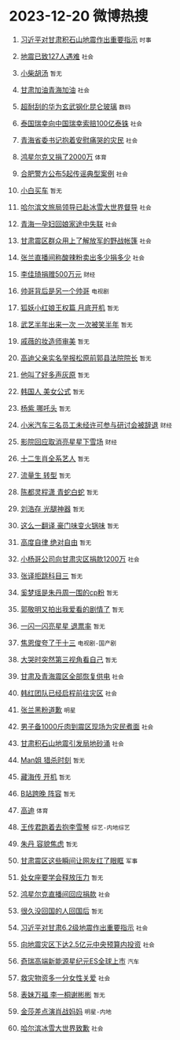 # 2023-12-20 微博热搜 
1. [习近平对甘肃积石山地震作出重要指示](https://m.weibo.cn/search?containerid=100103type%3D1%26t%3D10%26q%3D%23%E4%B9%A0%E8%BF%91%E5%B9%B3%E5%AF%B9%E7%94%98%E8%82%83%E7%A7%AF%E7%9F%B3%E5%B1%B1%E5%9C%B0%E9%9C%87%E4%BD%9C%E5%87%BA%E9%87%8D%E8%A6%81%E6%8C%87%E7%A4%BA%23&stream_entry_id=51&isnewpage=1&extparam=seat%3D1%26stream_entry_id%3D51%26cate%3D10103%26dgr%3D0%26pos%3D0%26filter_type%3Drealtimehot%26q%3D%2523%25E4%25B9%25A0%25E8%25BF%2591%25E5%25B9%25B3%25E5%25AF%25B9%25E7%2594%2598%25E8%2582%2583%25E7%25A7%25AF%25E7%259F%25B3%25E5%25B1%25B1%25E5%259C%25B0%25E9%259C%2587%25E4%25BD%259C%25E5%2587%25BA%25E9%2587%258D%25E8%25A6%2581%25E6%258C%2587%25E7%25A4%25BA%2523%26c_type%3D51%26display_time%3D1703005649%26pre_seqid%3D170300564937305550167) `时事` 

2. [地震已致127人遇难](https://m.weibo.cn/search?containerid=100103type%3D1%26t%3D10%26q%3D%23%E5%9C%B0%E9%9C%87%E5%B7%B2%E8%87%B4127%E4%BA%BA%E9%81%87%E9%9A%BE%23&stream_entry_id=31&isnewpage=1&extparam=seat%3D1%26cate%3D5001%26pos%3D0%26lcate%3D5001%26flag%3D16%26stream_entry_id%3D31%26q%3D%2523%25E5%259C%25B0%25E9%259C%2587%25E5%25B7%25B2%25E8%2587%25B4127%25E4%25BA%25BA%25E9%2581%2587%25E9%259A%25BE%2523%26band_rank%3D1%26dgr%3D0%26filter_type%3Drealtimehot%26c_type%3D31%26realpos%3D1%26display_time%3D1703005649%26pre_seqid%3D170300564937305550167) `社会` 

3. [小柴胡汤](https://m.weibo.cn/search?containerid=100103type%3D1%26t%3D10%26q%3D%E5%B0%8F%E6%9F%B4%E8%83%A1%E6%B1%A4&stream_entry_id=31&isnewpage=1&extparam=seat%3D1%26cate%3D5001%26pos%3D1%26lcate%3D5001%26flag%3D2%26stream_entry_id%3D31%26q%3D%25E5%25B0%258F%25E6%259F%25B4%25E8%2583%25A1%25E6%25B1%25A4%26band_rank%3D2%26dgr%3D0%26filter_type%3Drealtimehot%26c_type%3D31%26realpos%3D2%26display_time%3D1703005649%26pre_seqid%3D170300564937305550167) `暂无` 

4. [甘肃加油青海加油](https://m.weibo.cn/search?containerid=100103type%3D1%26t%3D10%26q%3D%23%E7%94%98%E8%82%83%E5%8A%A0%E6%B2%B9%E9%9D%92%E6%B5%B7%E5%8A%A0%E6%B2%B9%23&stream_entry_id=31&isnewpage=1&extparam=seat%3D1%26cate%3D5001%26pos%3D2%26lcate%3D5001%26flag%3D32768%26stream_entry_id%3D31%26q%3D%2523%25E7%2594%2598%25E8%2582%2583%25E5%258A%25A0%25E6%25B2%25B9%25E9%259D%2592%25E6%25B5%25B7%25E5%258A%25A0%25E6%25B2%25B9%2523%26band_rank%3D3%26dgr%3D0%26filter_type%3Drealtimehot%26c_type%3D31%26realpos%3D3%26display_time%3D1703005649%26pre_seqid%3D170300564937305550167) `社会` 

5. [超耐刮的华为玄武钢化昆仑玻璃](https://m.weibo.cn/search?containerid=100103type%3D1%26t%3D10%26q%3D%23%E8%B6%85%E8%80%90%E5%88%AE%E7%9A%84%E5%8D%8E%E4%B8%BA%E7%8E%84%E6%AD%A6%E9%92%A2%E5%8C%96%E6%98%86%E4%BB%91%E7%8E%BB%E7%92%83%23&stream_entry_id=31&isnewpage=1&extparam=seat%3D1%26cate%3D5001%26adid%3D215185%26pos%3D3%26topic_ad%3D1%26lcate%3D5001%26is_ad_pos%3D1%26stream_entry_id%3D31%26q%3D%2523%25E8%25B6%2585%25E8%2580%2590%25E5%2588%25AE%25E7%259A%2584%25E5%258D%258E%25E4%25B8%25BA%25E7%258E%2584%25E6%25AD%25A6%25E9%2592%25A2%25E5%258C%2596%25E6%2598%2586%25E4%25BB%2591%25E7%258E%25BB%25E7%2592%2583%2523%26band_rank%3D4%26dgr%3D0%26filter_type%3Drealtimehot%26c_type%3D31%26display_time%3D1703005649%26pre_seqid%3D170300564937305550167) `数码` 

6. [泰国瑞幸向中国瑞幸索赔100亿泰铢](https://m.weibo.cn/search?containerid=100103type%3D1%26t%3D10%26q%3D%23%E6%B3%B0%E5%9B%BD%E7%91%9E%E5%B9%B8%E5%90%91%E4%B8%AD%E5%9B%BD%E7%91%9E%E5%B9%B8%E7%B4%A2%E8%B5%94100%E4%BA%BF%E6%B3%B0%E9%93%A2%23&stream_entry_id=31&isnewpage=1&extparam=seat%3D1%26cate%3D5001%26pos%3D4%26lcate%3D5001%26flag%3D2%26stream_entry_id%3D31%26q%3D%2523%25E6%25B3%25B0%25E5%259B%25BD%25E7%2591%259E%25E5%25B9%25B8%25E5%2590%2591%25E4%25B8%25AD%25E5%259B%25BD%25E7%2591%259E%25E5%25B9%25B8%25E7%25B4%25A2%25E8%25B5%2594100%25E4%25BA%25BF%25E6%25B3%25B0%25E9%2593%25A2%2523%26band_rank%3D4%26dgr%3D0%26filter_type%3Drealtimehot%26c_type%3D31%26realpos%3D4%26display_time%3D1703005649%26pre_seqid%3D170300564937305550167) `社会` 

7. [青海省委书记抱着安慰痛哭的灾民](https://m.weibo.cn/search?containerid=100103type%3D1%26t%3D10%26q%3D%23%E9%9D%92%E6%B5%B7%E7%9C%81%E5%A7%94%E4%B9%A6%E8%AE%B0%E6%8A%B1%E7%9D%80%E5%AE%89%E6%85%B0%E7%97%9B%E5%93%AD%E7%9A%84%E7%81%BE%E6%B0%91%23&stream_entry_id=31&isnewpage=1&extparam=seat%3D1%26cate%3D5001%26pos%3D5%26lcate%3D5001%26flag%3D16%26stream_entry_id%3D31%26q%3D%2523%25E9%259D%2592%25E6%25B5%25B7%25E7%259C%2581%25E5%25A7%2594%25E4%25B9%25A6%25E8%25AE%25B0%25E6%258A%25B1%25E7%259D%2580%25E5%25AE%2589%25E6%2585%25B0%25E7%2597%259B%25E5%2593%25AD%25E7%259A%2584%25E7%2581%25BE%25E6%25B0%2591%2523%26band_rank%3D5%26dgr%3D0%26filter_type%3Drealtimehot%26c_type%3D31%26realpos%3D5%26display_time%3D1703005649%26pre_seqid%3D170300564937305550167) `社会` 

8. [鸿星尔克又捐了2000万](https://m.weibo.cn/search?containerid=100103type%3D1%26t%3D10%26q%3D%23%E9%B8%BF%E6%98%9F%E5%B0%94%E5%85%8B%E5%8F%88%E6%8D%90%E4%BA%862000%E4%B8%87%23&stream_entry_id=31&isnewpage=1&extparam=seat%3D1%26cate%3D5001%26pos%3D6%26lcate%3D5001%26flag%3D16%26stream_entry_id%3D31%26q%3D%2523%25E9%25B8%25BF%25E6%2598%259F%25E5%25B0%2594%25E5%2585%258B%25E5%258F%2588%25E6%258D%2590%25E4%25BA%25862000%25E4%25B8%2587%2523%26band_rank%3D6%26dgr%3D0%26filter_type%3Drealtimehot%26c_type%3D31%26realpos%3D6%26display_time%3D1703005649%26pre_seqid%3D170300564937305550167) `体育` 

9. [合肥警方公布5起传谣典型案例](https://m.weibo.cn/search?containerid=100103type%3D1%26t%3D10%26q%3D%23%E5%90%88%E8%82%A5%E8%AD%A6%E6%96%B9%E5%85%AC%E5%B8%835%E8%B5%B7%E4%BC%A0%E8%B0%A3%E5%85%B8%E5%9E%8B%E6%A1%88%E4%BE%8B%23&stream_entry_id=31&isnewpage=1&extparam=seat%3D1%26cate%3D5001%26adid%3D215170%26pos%3D7%26lcate%3D5001%26is_ad_pos%3D1%26stream_entry_id%3D31%26q%3D%2523%25E5%2590%2588%25E8%2582%25A5%25E8%25AD%25A6%25E6%2596%25B9%25E5%2585%25AC%25E5%25B8%25835%25E8%25B5%25B7%25E4%25BC%25A0%25E8%25B0%25A3%25E5%2585%25B8%25E5%259E%258B%25E6%25A1%2588%25E4%25BE%258B%2523%26band_rank%3D7%26dgr%3D0%26filter_type%3Drealtimehot%26c_type%3D31%26display_time%3D1703005649%26pre_seqid%3D170300564937305550167) `社会` 

10. [小白买车](https://m.weibo.cn/search?containerid=100103type%3D1%26t%3D10%26q%3D%E5%B0%8F%E7%99%BD%E4%B9%B0%E8%BD%A6&stream_entry_id=31&isnewpage=1&extparam=seat%3D1%26cate%3D5001%26pos%3D8%26lcate%3D5001%26flag%3D0%26stream_entry_id%3D31%26q%3D%25E5%25B0%258F%25E7%2599%25BD%25E4%25B9%25B0%25E8%25BD%25A6%26band_rank%3D7%26dgr%3D0%26filter_type%3Drealtimehot%26c_type%3D31%26realpos%3D7%26display_time%3D1703005649%26pre_seqid%3D170300564937305550167) `暂无` 

11. [哈尔滨文旅局领导已赴冰雪大世界督导](https://m.weibo.cn/search?containerid=100103type%3D1%26t%3D10%26q%3D%23%E5%93%88%E5%B0%94%E6%BB%A8%E6%96%87%E6%97%85%E5%B1%80%E9%A2%86%E5%AF%BC%E5%B7%B2%E8%B5%B4%E5%86%B0%E9%9B%AA%E5%A4%A7%E4%B8%96%E7%95%8C%E7%9D%A3%E5%AF%BC%23&stream_entry_id=31&isnewpage=1&extparam=seat%3D1%26cate%3D5001%26pos%3D9%26lcate%3D5001%26flag%3D0%26stream_entry_id%3D31%26q%3D%2523%25E5%2593%2588%25E5%25B0%2594%25E6%25BB%25A8%25E6%2596%2587%25E6%2597%2585%25E5%25B1%2580%25E9%25A2%2586%25E5%25AF%25BC%25E5%25B7%25B2%25E8%25B5%25B4%25E5%2586%25B0%25E9%259B%25AA%25E5%25A4%25A7%25E4%25B8%2596%25E7%2595%258C%25E7%259D%25A3%25E5%25AF%25BC%2523%26band_rank%3D8%26dgr%3D0%26filter_type%3Drealtimehot%26c_type%3D31%26realpos%3D8%26display_time%3D1703005649%26pre_seqid%3D170300564937305550167) `社会` 

12. [青海一孕妇回娘家途中失联](https://m.weibo.cn/search?containerid=100103type%3D1%26t%3D10%26q%3D%23%E9%9D%92%E6%B5%B7%E4%B8%80%E5%AD%95%E5%A6%87%E5%9B%9E%E5%A8%98%E5%AE%B6%E9%80%94%E4%B8%AD%E5%A4%B1%E8%81%94%23&stream_entry_id=31&isnewpage=1&extparam=seat%3D1%26cate%3D5001%26pos%3D10%26lcate%3D5001%26flag%3D0%26stream_entry_id%3D31%26q%3D%2523%25E9%259D%2592%25E6%25B5%25B7%25E4%25B8%2580%25E5%25AD%2595%25E5%25A6%2587%25E5%259B%259E%25E5%25A8%2598%25E5%25AE%25B6%25E9%2580%2594%25E4%25B8%25AD%25E5%25A4%25B1%25E8%2581%2594%2523%26band_rank%3D9%26dgr%3D0%26filter_type%3Drealtimehot%26c_type%3D31%26realpos%3D9%26display_time%3D1703005649%26pre_seqid%3D170300564937305550167) `社会` 

13. [甘肃震区群众用上了解放军的野战帐篷](https://m.weibo.cn/search?containerid=100103type%3D1%26t%3D10%26q%3D%23%E7%94%98%E8%82%83%E9%9C%87%E5%8C%BA%E7%BE%A4%E4%BC%97%E7%94%A8%E4%B8%8A%E4%BA%86%E8%A7%A3%E6%94%BE%E5%86%9B%E7%9A%84%E9%87%8E%E6%88%98%E5%B8%90%E7%AF%B7%23&stream_entry_id=31&isnewpage=1&extparam=seat%3D1%26cate%3D5001%26pos%3D11%26lcate%3D5001%26flag%3D32768%26stream_entry_id%3D31%26q%3D%2523%25E7%2594%2598%25E8%2582%2583%25E9%259C%2587%25E5%258C%25BA%25E7%25BE%25A4%25E4%25BC%2597%25E7%2594%25A8%25E4%25B8%258A%25E4%25BA%2586%25E8%25A7%25A3%25E6%2594%25BE%25E5%2586%259B%25E7%259A%2584%25E9%2587%258E%25E6%2588%2598%25E5%25B8%2590%25E7%25AF%25B7%2523%26band_rank%3D10%26dgr%3D0%26filter_type%3Drealtimehot%26c_type%3D31%26realpos%3D10%26display_time%3D1703005649%26pre_seqid%3D170300564937305550167) `社会` 

14. [张兰直播间称酸辣粉卖出多少捐多少](https://m.weibo.cn/search?containerid=100103type%3D1%26t%3D10%26q%3D%23%E5%BC%A0%E5%85%B0%E7%9B%B4%E6%92%AD%E9%97%B4%E7%A7%B0%E9%85%B8%E8%BE%A3%E7%B2%89%E5%8D%96%E5%87%BA%E5%A4%9A%E5%B0%91%E6%8D%90%E5%A4%9A%E5%B0%91%23&stream_entry_id=31&isnewpage=1&extparam=seat%3D1%26cate%3D5001%26pos%3D12%26lcate%3D5001%26flag%3D2%26stream_entry_id%3D31%26q%3D%2523%25E5%25BC%25A0%25E5%2585%25B0%25E7%259B%25B4%25E6%2592%25AD%25E9%2597%25B4%25E7%25A7%25B0%25E9%2585%25B8%25E8%25BE%25A3%25E7%25B2%2589%25E5%258D%2596%25E5%2587%25BA%25E5%25A4%259A%25E5%25B0%2591%25E6%258D%2590%25E5%25A4%259A%25E5%25B0%2591%2523%26band_rank%3D11%26dgr%3D0%26filter_type%3Drealtimehot%26c_type%3D31%26realpos%3D11%26display_time%3D1703005649%26pre_seqid%3D170300564937305550167) `社会` 

15. [李佳琦捐赠500万元](https://m.weibo.cn/search?containerid=100103type%3D1%26t%3D10%26q%3D%23%E6%9D%8E%E4%BD%B3%E7%90%A6%E6%8D%90%E8%B5%A0500%E4%B8%87%E5%85%83%23&stream_entry_id=31&isnewpage=1&extparam=seat%3D1%26cate%3D5001%26pos%3D13%26lcate%3D5001%26flag%3D2%26stream_entry_id%3D31%26q%3D%2523%25E6%259D%258E%25E4%25BD%25B3%25E7%2590%25A6%25E6%258D%2590%25E8%25B5%25A0500%25E4%25B8%2587%25E5%2585%2583%2523%26band_rank%3D12%26dgr%3D0%26filter_type%3Drealtimehot%26c_type%3D31%26realpos%3D12%26display_time%3D1703005649%26pre_seqid%3D170300564937305550167) `财经` 

16. [帅哥背后是另一个帅哥](https://m.weibo.cn/search?containerid=100103type%3D1%26t%3D10%26q%3D%23%E5%B8%85%E5%93%A5%E8%83%8C%E5%90%8E%E6%98%AF%E5%8F%A6%E4%B8%80%E4%B8%AA%E5%B8%85%E5%93%A5%23&stream_entry_id=31&isnewpage=1&extparam=seat%3D1%26cate%3D5001%26pos%3D14%26lcate%3D5001%26flag%3D1%26stream_entry_id%3D31%26q%3D%2523%25E5%25B8%2585%25E5%2593%25A5%25E8%2583%258C%25E5%2590%258E%25E6%2598%25AF%25E5%258F%25A6%25E4%25B8%2580%25E4%25B8%25AA%25E5%25B8%2585%25E5%2593%25A5%2523%26band_rank%3D13%26dgr%3D0%26filter_type%3Drealtimehot%26c_type%3D31%26realpos%3D13%26display_time%3D1703005649%26pre_seqid%3D170300564937305550167) `电视剧` 

17. [狐妖小红娘王权篇 月底开机](https://m.weibo.cn/search?containerid=100103type%3D1%26t%3D10%26q%3D%E7%8B%90%E5%A6%96%E5%B0%8F%E7%BA%A2%E5%A8%98%E7%8E%8B%E6%9D%83%E7%AF%87+%E6%9C%88%E5%BA%95%E5%BC%80%E6%9C%BA&stream_entry_id=31&isnewpage=1&extparam=seat%3D1%26cate%3D5001%26pos%3D15%26lcate%3D5001%26flag%3D2%26stream_entry_id%3D31%26q%3D%25E7%258B%2590%25E5%25A6%2596%25E5%25B0%258F%25E7%25BA%25A2%25E5%25A8%2598%25E7%258E%258B%25E6%259D%2583%25E7%25AF%2587%2520%25E6%259C%2588%25E5%25BA%2595%25E5%25BC%2580%25E6%259C%25BA%26band_rank%3D14%26dgr%3D0%26filter_type%3Drealtimehot%26c_type%3D31%26realpos%3D14%26display_time%3D1703005649%26pre_seqid%3D170300564937305550167) `暂无` 

18. [武艺半年出来一次 一次被笑半年](https://m.weibo.cn/search?containerid=100103type%3D1%26t%3D10%26q%3D%E6%AD%A6%E8%89%BA%E5%8D%8A%E5%B9%B4%E5%87%BA%E6%9D%A5%E4%B8%80%E6%AC%A1+%E4%B8%80%E6%AC%A1%E8%A2%AB%E7%AC%91%E5%8D%8A%E5%B9%B4&stream_entry_id=31&isnewpage=1&extparam=seat%3D1%26cate%3D5001%26pos%3D16%26lcate%3D5001%26flag%3D2%26stream_entry_id%3D31%26q%3D%25E6%25AD%25A6%25E8%2589%25BA%25E5%258D%258A%25E5%25B9%25B4%25E5%2587%25BA%25E6%259D%25A5%25E4%25B8%2580%25E6%25AC%25A1%2520%25E4%25B8%2580%25E6%25AC%25A1%25E8%25A2%25AB%25E7%25AC%2591%25E5%258D%258A%25E5%25B9%25B4%26band_rank%3D15%26dgr%3D0%26filter_type%3Drealtimehot%26c_type%3D31%26realpos%3D15%26display_time%3D1703005649%26pre_seqid%3D170300564937305550167) `暂无` 

19. [戚薇的妆造师审美](https://m.weibo.cn/search?containerid=100103type%3D1%26t%3D10%26q%3D%E6%88%9A%E8%96%87%E7%9A%84%E5%A6%86%E9%80%A0%E5%B8%88%E5%AE%A1%E7%BE%8E&stream_entry_id=31&isnewpage=1&extparam=seat%3D1%26cate%3D5001%26pos%3D17%26lcate%3D5001%26flag%3D1%26stream_entry_id%3D31%26q%3D%25E6%2588%259A%25E8%2596%2587%25E7%259A%2584%25E5%25A6%2586%25E9%2580%25A0%25E5%25B8%2588%25E5%25AE%25A1%25E7%25BE%258E%26band_rank%3D16%26dgr%3D0%26filter_type%3Drealtimehot%26c_type%3D31%26realpos%3D16%26display_time%3D1703005649%26pre_seqid%3D170300564937305550167) `暂无` 

20. [高迪父亲实名举报松原前郭县法院院长](https://m.weibo.cn/search?containerid=100103type%3D1%26t%3D10%26q%3D%23%E9%AB%98%E8%BF%AA%E7%88%B6%E4%BA%B2%E5%AE%9E%E5%90%8D%E4%B8%BE%E6%8A%A5%E6%9D%BE%E5%8E%9F%E5%89%8D%E9%83%AD%E5%8E%BF%E6%B3%95%E9%99%A2%E9%99%A2%E9%95%BF%23&stream_entry_id=31&isnewpage=1&extparam=seat%3D1%26cate%3D5001%26pos%3D18%26lcate%3D5001%26flag%3D2%26stream_entry_id%3D31%26q%3D%2523%25E9%25AB%2598%25E8%25BF%25AA%25E7%2588%25B6%25E4%25BA%25B2%25E5%25AE%259E%25E5%2590%258D%25E4%25B8%25BE%25E6%258A%25A5%25E6%259D%25BE%25E5%258E%259F%25E5%2589%258D%25E9%2583%25AD%25E5%258E%25BF%25E6%25B3%2595%25E9%2599%25A2%25E9%2599%25A2%25E9%2595%25BF%2523%26band_rank%3D17%26dgr%3D0%26filter_type%3Drealtimehot%26c_type%3D31%26realpos%3D17%26display_time%3D1703005649%26pre_seqid%3D170300564937305550167) `暂无` 

21. [他叫了好多声灰原](https://m.weibo.cn/search?containerid=100103type%3D1%26t%3D10%26q%3D%E4%BB%96%E5%8F%AB%E4%BA%86%E5%A5%BD%E5%A4%9A%E5%A3%B0%E7%81%B0%E5%8E%9F&stream_entry_id=31&isnewpage=1&extparam=seat%3D1%26cate%3D5001%26pos%3D19%26lcate%3D5001%26flag%3D2%26stream_entry_id%3D31%26q%3D%25E4%25BB%2596%25E5%258F%25AB%25E4%25BA%2586%25E5%25A5%25BD%25E5%25A4%259A%25E5%25A3%25B0%25E7%2581%25B0%25E5%258E%259F%26band_rank%3D18%26dgr%3D0%26filter_type%3Drealtimehot%26c_type%3D31%26realpos%3D18%26display_time%3D1703005649%26pre_seqid%3D170300564937305550167) `暂无` 

22. [韩国人 美女公式](https://m.weibo.cn/search?containerid=100103type%3D1%26t%3D10%26q%3D%E9%9F%A9%E5%9B%BD%E4%BA%BA+%E7%BE%8E%E5%A5%B3%E5%85%AC%E5%BC%8F&stream_entry_id=31&isnewpage=1&extparam=seat%3D1%26cate%3D5001%26pos%3D20%26lcate%3D5001%26flag%3D2%26stream_entry_id%3D31%26q%3D%25E9%259F%25A9%25E5%259B%25BD%25E4%25BA%25BA%2520%25E7%25BE%258E%25E5%25A5%25B3%25E5%2585%25AC%25E5%25BC%258F%26band_rank%3D19%26dgr%3D0%26filter_type%3Drealtimehot%26c_type%3D31%26realpos%3D19%26display_time%3D1703005649%26pre_seqid%3D170300564937305550167) `暂无` 

23. [杨紫 哪吒头](https://m.weibo.cn/search?containerid=100103type%3D1%26t%3D10%26q%3D%E6%9D%A8%E7%B4%AB+%E5%93%AA%E5%90%92%E5%A4%B4&stream_entry_id=31&isnewpage=1&extparam=seat%3D1%26cate%3D5001%26pos%3D21%26lcate%3D5001%26flag%3D2%26stream_entry_id%3D31%26q%3D%25E6%259D%25A8%25E7%25B4%25AB%2520%25E5%2593%25AA%25E5%2590%2592%25E5%25A4%25B4%26band_rank%3D20%26dgr%3D0%26filter_type%3Drealtimehot%26c_type%3D31%26realpos%3D20%26display_time%3D1703005649%26pre_seqid%3D170300564937305550167) `暂无` 

24. [小米汽车三名员工未经许可参与研讨会被辞退](https://m.weibo.cn/search?containerid=100103type%3D1%26t%3D10%26q%3D%23%E5%B0%8F%E7%B1%B3%E6%B1%BD%E8%BD%A6%E4%B8%89%E5%90%8D%E5%91%98%E5%B7%A5%E6%9C%AA%E7%BB%8F%E8%AE%B8%E5%8F%AF%E5%8F%82%E4%B8%8E%E7%A0%94%E8%AE%A8%E4%BC%9A%E8%A2%AB%E8%BE%9E%E9%80%80%23&stream_entry_id=31&isnewpage=1&extparam=seat%3D1%26cate%3D5001%26pos%3D22%26lcate%3D5001%26flag%3D0%26stream_entry_id%3D31%26q%3D%2523%25E5%25B0%258F%25E7%25B1%25B3%25E6%25B1%25BD%25E8%25BD%25A6%25E4%25B8%2589%25E5%2590%258D%25E5%2591%2598%25E5%25B7%25A5%25E6%259C%25AA%25E7%25BB%258F%25E8%25AE%25B8%25E5%258F%25AF%25E5%258F%2582%25E4%25B8%258E%25E7%25A0%2594%25E8%25AE%25A8%25E4%25BC%259A%25E8%25A2%25AB%25E8%25BE%259E%25E9%2580%2580%2523%26band_rank%3D21%26dgr%3D0%26filter_type%3Drealtimehot%26c_type%3D31%26realpos%3D21%26display_time%3D1703005649%26pre_seqid%3D170300564937305550167) `财经` 

25. [影院回应取消亮星星下雪场](https://m.weibo.cn/search?containerid=100103type%3D1%26t%3D10%26q%3D%23%E5%BD%B1%E9%99%A2%E5%9B%9E%E5%BA%94%E5%8F%96%E6%B6%88%E4%BA%AE%E6%98%9F%E6%98%9F%E4%B8%8B%E9%9B%AA%E5%9C%BA%23&stream_entry_id=31&isnewpage=1&extparam=seat%3D1%26cate%3D5001%26pos%3D23%26lcate%3D5001%26flag%3D2%26stream_entry_id%3D31%26q%3D%2523%25E5%25BD%25B1%25E9%2599%25A2%25E5%259B%259E%25E5%25BA%2594%25E5%258F%2596%25E6%25B6%2588%25E4%25BA%25AE%25E6%2598%259F%25E6%2598%259F%25E4%25B8%258B%25E9%259B%25AA%25E5%259C%25BA%2523%26band_rank%3D22%26dgr%3D0%26filter_type%3Drealtimehot%26c_type%3D31%26realpos%3D22%26display_time%3D1703005649%26pre_seqid%3D170300564937305550167) `财经` 

26. [十二生肖全系艺人](https://m.weibo.cn/search?containerid=100103type%3D1%26t%3D10%26q%3D%E5%8D%81%E4%BA%8C%E7%94%9F%E8%82%96%E5%85%A8%E7%B3%BB%E8%89%BA%E4%BA%BA&stream_entry_id=31&isnewpage=1&extparam=seat%3D1%26cate%3D5001%26pos%3D24%26lcate%3D5001%26flag%3D2%26stream_entry_id%3D31%26q%3D%25E5%258D%2581%25E4%25BA%258C%25E7%2594%259F%25E8%2582%2596%25E5%2585%25A8%25E7%25B3%25BB%25E8%2589%25BA%25E4%25BA%25BA%26band_rank%3D23%26dgr%3D0%26filter_type%3Drealtimehot%26c_type%3D31%26realpos%3D23%26display_time%3D1703005649%26pre_seqid%3D170300564937305550167) `暂无` 

27. [流量生 转型](https://m.weibo.cn/search?containerid=100103type%3D1%26t%3D10%26q%3D%E6%B5%81%E9%87%8F%E7%94%9F+%E8%BD%AC%E5%9E%8B&stream_entry_id=31&isnewpage=1&extparam=seat%3D1%26cate%3D5001%26pos%3D25%26lcate%3D5001%26flag%3D1%26stream_entry_id%3D31%26q%3D%25E6%25B5%2581%25E9%2587%258F%25E7%2594%259F%2520%25E8%25BD%25AC%25E5%259E%258B%26band_rank%3D24%26dgr%3D0%26filter_type%3Drealtimehot%26c_type%3D31%26realpos%3D24%26display_time%3D1703005649%26pre_seqid%3D170300564937305550167) `暂无` 

28. [陈都灵程潇 青蛇白蛇](https://m.weibo.cn/search?containerid=100103type%3D1%26t%3D10%26q%3D%E9%99%88%E9%83%BD%E7%81%B5%E7%A8%8B%E6%BD%87+%E9%9D%92%E8%9B%87%E7%99%BD%E8%9B%87&stream_entry_id=31&isnewpage=1&extparam=seat%3D1%26cate%3D5001%26pos%3D26%26lcate%3D5001%26flag%3D2%26stream_entry_id%3D31%26q%3D%25E9%2599%2588%25E9%2583%25BD%25E7%2581%25B5%25E7%25A8%258B%25E6%25BD%2587%2520%25E9%259D%2592%25E8%259B%2587%25E7%2599%25BD%25E8%259B%2587%26band_rank%3D25%26dgr%3D0%26filter_type%3Drealtimehot%26c_type%3D31%26realpos%3D25%26display_time%3D1703005649%26pre_seqid%3D170300564937305550167) `暂无` 

29. [刘浩存 光腿神器](https://m.weibo.cn/search?containerid=100103type%3D1%26t%3D10%26q%3D%E5%88%98%E6%B5%A9%E5%AD%98+%E5%85%89%E8%85%BF%E7%A5%9E%E5%99%A8&stream_entry_id=31&isnewpage=1&extparam=seat%3D1%26cate%3D5001%26pos%3D27%26lcate%3D5001%26flag%3D0%26stream_entry_id%3D31%26q%3D%25E5%2588%2598%25E6%25B5%25A9%25E5%25AD%2598%2520%25E5%2585%2589%25E8%2585%25BF%25E7%25A5%259E%25E5%2599%25A8%26band_rank%3D26%26dgr%3D0%26filter_type%3Drealtimehot%26c_type%3D31%26realpos%3D26%26display_time%3D1703005649%26pre_seqid%3D170300564937305550167) `暂无` 

30. [这么一翻译 豪门味变火锅味](https://m.weibo.cn/search?containerid=100103type%3D1%26t%3D10%26q%3D%E8%BF%99%E4%B9%88%E4%B8%80%E7%BF%BB%E8%AF%91+%E8%B1%AA%E9%97%A8%E5%91%B3%E5%8F%98%E7%81%AB%E9%94%85%E5%91%B3&stream_entry_id=31&isnewpage=1&extparam=seat%3D1%26cate%3D5001%26pos%3D28%26lcate%3D5001%26flag%3D0%26stream_entry_id%3D31%26q%3D%25E8%25BF%2599%25E4%25B9%2588%25E4%25B8%2580%25E7%25BF%25BB%25E8%25AF%2591%2520%25E8%25B1%25AA%25E9%2597%25A8%25E5%2591%25B3%25E5%258F%2598%25E7%2581%25AB%25E9%2594%2585%25E5%2591%25B3%26band_rank%3D27%26dgr%3D0%26filter_type%3Drealtimehot%26c_type%3D31%26realpos%3D27%26display_time%3D1703005649%26pre_seqid%3D170300564937305550167) `暂无` 

31. [高度自律 绝对自由](https://m.weibo.cn/search?containerid=100103type%3D1%26t%3D10%26q%3D%E9%AB%98%E5%BA%A6%E8%87%AA%E5%BE%8B+%E7%BB%9D%E5%AF%B9%E8%87%AA%E7%94%B1&stream_entry_id=31&isnewpage=1&extparam=seat%3D1%26cate%3D5001%26pos%3D29%26lcate%3D5001%26flag%3D0%26stream_entry_id%3D31%26q%3D%25E9%25AB%2598%25E5%25BA%25A6%25E8%2587%25AA%25E5%25BE%258B%2520%25E7%25BB%259D%25E5%25AF%25B9%25E8%2587%25AA%25E7%2594%25B1%26band_rank%3D28%26dgr%3D0%26filter_type%3Drealtimehot%26c_type%3D31%26realpos%3D28%26display_time%3D1703005649%26pre_seqid%3D170300564937305550167) `暂无` 

32. [小杨哥公司向甘肃灾区捐款1200万](https://m.weibo.cn/search?containerid=100103type%3D1%26t%3D10%26q%3D%23%E5%B0%8F%E6%9D%A8%E5%93%A5%E5%85%AC%E5%8F%B8%E5%90%91%E7%94%98%E8%82%83%E7%81%BE%E5%8C%BA%E6%8D%90%E6%AC%BE1200%E4%B8%87%23&stream_entry_id=31&isnewpage=1&extparam=seat%3D1%26cate%3D5001%26pos%3D30%26lcate%3D5001%26flag%3D32768%26stream_entry_id%3D31%26q%3D%2523%25E5%25B0%258F%25E6%259D%25A8%25E5%2593%25A5%25E5%2585%25AC%25E5%258F%25B8%25E5%2590%2591%25E7%2594%2598%25E8%2582%2583%25E7%2581%25BE%25E5%258C%25BA%25E6%258D%2590%25E6%25AC%25BE1200%25E4%25B8%2587%2523%26band_rank%3D29%26dgr%3D0%26filter_type%3Drealtimehot%26c_type%3D31%26realpos%3D29%26display_time%3D1703005649%26pre_seqid%3D170300564937305550167) `社会` 

33. [张译拒跳科目三](https://m.weibo.cn/search?containerid=100103type%3D1%26t%3D10%26q%3D%E5%BC%A0%E8%AF%91%E6%8B%92%E8%B7%B3%E7%A7%91%E7%9B%AE%E4%B8%89&stream_entry_id=31&isnewpage=1&extparam=seat%3D1%26cate%3D5001%26pos%3D31%26lcate%3D5001%26flag%3D0%26stream_entry_id%3D31%26q%3D%25E5%25BC%25A0%25E8%25AF%2591%25E6%258B%2592%25E8%25B7%25B3%25E7%25A7%2591%25E7%259B%25AE%25E4%25B8%2589%26band_rank%3D30%26dgr%3D0%26filter_type%3Drealtimehot%26c_type%3D31%26realpos%3D30%26display_time%3D1703005649%26pre_seqid%3D170300564937305550167) `暂无` 

34. [奚梦瑶是朱丹周一围的cp粉](https://m.weibo.cn/search?containerid=100103type%3D1%26t%3D10%26q%3D%E5%A5%9A%E6%A2%A6%E7%91%B6%E6%98%AF%E6%9C%B1%E4%B8%B9%E5%91%A8%E4%B8%80%E5%9B%B4%E7%9A%84cp%E7%B2%89&stream_entry_id=31&isnewpage=1&extparam=seat%3D1%26cate%3D5001%26pos%3D32%26lcate%3D5001%26flag%3D1%26stream_entry_id%3D31%26q%3D%25E5%25A5%259A%25E6%25A2%25A6%25E7%2591%25B6%25E6%2598%25AF%25E6%259C%25B1%25E4%25B8%25B9%25E5%2591%25A8%25E4%25B8%2580%25E5%259B%25B4%25E7%259A%2584cp%25E7%25B2%2589%26band_rank%3D31%26dgr%3D0%26filter_type%3Drealtimehot%26c_type%3D31%26realpos%3D31%26display_time%3D1703005649%26pre_seqid%3D170300564937305550167) `暂无` 

35. [郭敬明又拍出我爱看的剧情了](https://m.weibo.cn/search?containerid=100103type%3D1%26t%3D10%26q%3D%E9%83%AD%E6%95%AC%E6%98%8E%E5%8F%88%E6%8B%8D%E5%87%BA%E6%88%91%E7%88%B1%E7%9C%8B%E7%9A%84%E5%89%A7%E6%83%85%E4%BA%86&stream_entry_id=31&isnewpage=1&extparam=seat%3D1%26cate%3D5001%26pos%3D33%26lcate%3D5001%26flag%3D0%26stream_entry_id%3D31%26q%3D%25E9%2583%25AD%25E6%2595%25AC%25E6%2598%258E%25E5%258F%2588%25E6%258B%258D%25E5%2587%25BA%25E6%2588%2591%25E7%2588%25B1%25E7%259C%258B%25E7%259A%2584%25E5%2589%25A7%25E6%2583%2585%25E4%25BA%2586%26band_rank%3D32%26dgr%3D0%26filter_type%3Drealtimehot%26c_type%3D31%26realpos%3D32%26display_time%3D1703005649%26pre_seqid%3D170300564937305550167) `暂无` 

36. [一闪一闪亮星星 退票率](https://m.weibo.cn/search?containerid=100103type%3D1%26t%3D10%26q%3D%E4%B8%80%E9%97%AA%E4%B8%80%E9%97%AA%E4%BA%AE%E6%98%9F%E6%98%9F+%E9%80%80%E7%A5%A8%E7%8E%87&stream_entry_id=31&isnewpage=1&extparam=seat%3D1%26cate%3D5001%26pos%3D34%26lcate%3D5001%26flag%3D0%26stream_entry_id%3D31%26q%3D%25E4%25B8%2580%25E9%2597%25AA%25E4%25B8%2580%25E9%2597%25AA%25E4%25BA%25AE%25E6%2598%259F%25E6%2598%259F%2520%25E9%2580%2580%25E7%25A5%25A8%25E7%258E%2587%26band_rank%3D33%26dgr%3D0%26filter_type%3Drealtimehot%26c_type%3D31%26realpos%3D33%26display_time%3D1703005649%26pre_seqid%3D170300564937305550167) `暂无` 

37. [焦恩俊夸了于十三](https://m.weibo.cn/search?containerid=100103type%3D1%26t%3D10%26q%3D%E7%84%A6%E6%81%A9%E4%BF%8A%E5%A4%B8%E4%BA%86%E4%BA%8E%E5%8D%81%E4%B8%89&stream_entry_id=31&isnewpage=1&extparam=seat%3D1%26cate%3D5001%26pos%3D35%26lcate%3D5001%26flag%3D0%26stream_entry_id%3D31%26q%3D%25E7%2584%25A6%25E6%2581%25A9%25E4%25BF%258A%25E5%25A4%25B8%25E4%25BA%2586%25E4%25BA%258E%25E5%258D%2581%25E4%25B8%2589%26band_rank%3D34%26dgr%3D0%26filter_type%3Drealtimehot%26c_type%3D31%26realpos%3D34%26display_time%3D1703005649%26pre_seqid%3D170300564937305550167) `电视剧-国产剧` 

38. [大哭时突然第三视角看自己](https://m.weibo.cn/search?containerid=100103type%3D1%26t%3D10%26q%3D%E5%A4%A7%E5%93%AD%E6%97%B6%E7%AA%81%E7%84%B6%E7%AC%AC%E4%B8%89%E8%A7%86%E8%A7%92%E7%9C%8B%E8%87%AA%E5%B7%B1&stream_entry_id=31&isnewpage=1&extparam=seat%3D1%26cate%3D5001%26pos%3D36%26lcate%3D5001%26flag%3D0%26stream_entry_id%3D31%26q%3D%25E5%25A4%25A7%25E5%2593%25AD%25E6%2597%25B6%25E7%25AA%2581%25E7%2584%25B6%25E7%25AC%25AC%25E4%25B8%2589%25E8%25A7%2586%25E8%25A7%2592%25E7%259C%258B%25E8%2587%25AA%25E5%25B7%25B1%26band_rank%3D35%26dgr%3D0%26filter_type%3Drealtimehot%26c_type%3D31%26realpos%3D35%26display_time%3D1703005649%26pre_seqid%3D170300564937305550167) `暂无` 

39. [甘肃及青海震区全部恢复供电](https://m.weibo.cn/search?containerid=100103type%3D1%26t%3D10%26q%3D%23%E7%94%98%E8%82%83%E5%8F%8A%E9%9D%92%E6%B5%B7%E9%9C%87%E5%8C%BA%E5%85%A8%E9%83%A8%E6%81%A2%E5%A4%8D%E4%BE%9B%E7%94%B5%23&stream_entry_id=31&isnewpage=1&extparam=seat%3D1%26cate%3D5001%26pos%3D37%26lcate%3D5001%26flag%3D0%26stream_entry_id%3D31%26q%3D%2523%25E7%2594%2598%25E8%2582%2583%25E5%258F%258A%25E9%259D%2592%25E6%25B5%25B7%25E9%259C%2587%25E5%258C%25BA%25E5%2585%25A8%25E9%2583%25A8%25E6%2581%25A2%25E5%25A4%258D%25E4%25BE%259B%25E7%2594%25B5%2523%26band_rank%3D36%26dgr%3D0%26filter_type%3Drealtimehot%26c_type%3D31%26realpos%3D36%26display_time%3D1703005649%26pre_seqid%3D170300564937305550167) `社会` 

40. [韩红团队已经启程前往灾区](https://m.weibo.cn/search?containerid=100103type%3D1%26t%3D10%26q%3D%23%E9%9F%A9%E7%BA%A2%E5%9B%A2%E9%98%9F%E5%B7%B2%E7%BB%8F%E5%90%AF%E7%A8%8B%E5%89%8D%E5%BE%80%E7%81%BE%E5%8C%BA%23&stream_entry_id=31&isnewpage=1&extparam=seat%3D1%26cate%3D5001%26pos%3D38%26lcate%3D5001%26flag%3D32768%26stream_entry_id%3D31%26q%3D%2523%25E9%259F%25A9%25E7%25BA%25A2%25E5%259B%25A2%25E9%2598%259F%25E5%25B7%25B2%25E7%25BB%258F%25E5%2590%25AF%25E7%25A8%258B%25E5%2589%258D%25E5%25BE%2580%25E7%2581%25BE%25E5%258C%25BA%2523%26band_rank%3D37%26dgr%3D0%26filter_type%3Drealtimehot%26c_type%3D31%26realpos%3D37%26display_time%3D1703005649%26pre_seqid%3D170300564937305550167) `社会` 

41. [张兰黑粉道歉](https://m.weibo.cn/search?containerid=100103type%3D1%26t%3D10%26q%3D%23%E5%BC%A0%E5%85%B0%E9%BB%91%E7%B2%89%E9%81%93%E6%AD%89%23&stream_entry_id=31&isnewpage=1&extparam=seat%3D1%26cate%3D5001%26pos%3D39%26lcate%3D5001%26flag%3D1%26stream_entry_id%3D31%26q%3D%2523%25E5%25BC%25A0%25E5%2585%25B0%25E9%25BB%2591%25E7%25B2%2589%25E9%2581%2593%25E6%25AD%2589%2523%26band_rank%3D38%26dgr%3D0%26filter_type%3Drealtimehot%26c_type%3D31%26realpos%3D38%26display_time%3D1703005649%26pre_seqid%3D170300564937305550167) `明星` 

42. [男子备1000斤肉到震区现场为灾民煮面](https://m.weibo.cn/search?containerid=100103type%3D1%26t%3D10%26q%3D%23%E7%94%B7%E5%AD%90%E5%A4%871000%E6%96%A4%E8%82%89%E5%88%B0%E9%9C%87%E5%8C%BA%E7%8E%B0%E5%9C%BA%E4%B8%BA%E7%81%BE%E6%B0%91%E7%85%AE%E9%9D%A2%23&stream_entry_id=31&isnewpage=1&extparam=seat%3D1%26cate%3D5001%26pos%3D40%26lcate%3D5001%26flag%3D32768%26stream_entry_id%3D31%26q%3D%2523%25E7%2594%25B7%25E5%25AD%2590%25E5%25A4%25871000%25E6%2596%25A4%25E8%2582%2589%25E5%2588%25B0%25E9%259C%2587%25E5%258C%25BA%25E7%258E%25B0%25E5%259C%25BA%25E4%25B8%25BA%25E7%2581%25BE%25E6%25B0%2591%25E7%2585%25AE%25E9%259D%25A2%2523%26band_rank%3D39%26dgr%3D0%26filter_type%3Drealtimehot%26c_type%3D31%26realpos%3D39%26display_time%3D1703005649%26pre_seqid%3D170300564937305550167) `社会` 

43. [甘肃积石山地震引发局地砂涌](https://m.weibo.cn/search?containerid=100103type%3D1%26t%3D10%26q%3D%23%E7%94%98%E8%82%83%E7%A7%AF%E7%9F%B3%E5%B1%B1%E5%9C%B0%E9%9C%87%E5%BC%95%E5%8F%91%E5%B1%80%E5%9C%B0%E7%A0%82%E6%B6%8C%23&stream_entry_id=31&isnewpage=1&extparam=seat%3D1%26cate%3D5001%26pos%3D41%26lcate%3D5001%26flag%3D0%26stream_entry_id%3D31%26q%3D%2523%25E7%2594%2598%25E8%2582%2583%25E7%25A7%25AF%25E7%259F%25B3%25E5%25B1%25B1%25E5%259C%25B0%25E9%259C%2587%25E5%25BC%2595%25E5%258F%2591%25E5%25B1%2580%25E5%259C%25B0%25E7%25A0%2582%25E6%25B6%258C%2523%26band_rank%3D40%26dgr%3D0%26filter_type%3Drealtimehot%26c_type%3D31%26realpos%3D40%26display_time%3D1703005649%26pre_seqid%3D170300564937305550167) `社会` 

44. [Man姐 猎杀时刻](https://m.weibo.cn/search?containerid=100103type%3D1%26t%3D10%26q%3DMan%E5%A7%90+%E7%8C%8E%E6%9D%80%E6%97%B6%E5%88%BB&stream_entry_id=31&isnewpage=1&extparam=seat%3D1%26cate%3D5001%26pos%3D42%26lcate%3D5001%26flag%3D1%26stream_entry_id%3D31%26q%3DMan%25E5%25A7%2590%2520%25E7%258C%258E%25E6%259D%2580%25E6%2597%25B6%25E5%2588%25BB%26band_rank%3D41%26dgr%3D0%26filter_type%3Drealtimehot%26c_type%3D31%26realpos%3D41%26display_time%3D1703005649%26pre_seqid%3D170300564937305550167) `暂无` 

45. [藏海传 开机](https://m.weibo.cn/search?containerid=100103type%3D1%26t%3D10%26q%3D%E8%97%8F%E6%B5%B7%E4%BC%A0+%E5%BC%80%E6%9C%BA&stream_entry_id=31&isnewpage=1&extparam=seat%3D1%26cate%3D5001%26pos%3D43%26lcate%3D5001%26flag%3D0%26stream_entry_id%3D31%26q%3D%25E8%2597%258F%25E6%25B5%25B7%25E4%25BC%25A0%2520%25E5%25BC%2580%25E6%259C%25BA%26band_rank%3D42%26dgr%3D0%26filter_type%3Drealtimehot%26c_type%3D31%26realpos%3D42%26display_time%3D1703005649%26pre_seqid%3D170300564937305550167) `暂无` 

46. [B站跨晚 阵容](https://m.weibo.cn/search?containerid=100103type%3D1%26t%3D10%26q%3DB%E7%AB%99%E8%B7%A8%E6%99%9A+%E9%98%B5%E5%AE%B9&stream_entry_id=31&isnewpage=1&extparam=seat%3D1%26cate%3D5001%26pos%3D44%26lcate%3D5001%26flag%3D0%26stream_entry_id%3D31%26q%3DB%25E7%25AB%2599%25E8%25B7%25A8%25E6%2599%259A%2520%25E9%2598%25B5%25E5%25AE%25B9%26band_rank%3D43%26dgr%3D0%26filter_type%3Drealtimehot%26c_type%3D31%26realpos%3D43%26display_time%3D1703005649%26pre_seqid%3D170300564937305550167) `暂无` 

47. [高迪](https://m.weibo.cn/search?containerid=100103type%3D1%26t%3D10%26q%3D%E9%AB%98%E8%BF%AA&stream_entry_id=31&isnewpage=1&extparam=seat%3D1%26cate%3D5001%26pos%3D45%26lcate%3D5001%26flag%3D0%26stream_entry_id%3D31%26q%3D%25E9%25AB%2598%25E8%25BF%25AA%26band_rank%3D44%26dgr%3D0%26filter_type%3Drealtimehot%26c_type%3D31%26realpos%3D44%26display_time%3D1703005649%26pre_seqid%3D170300564937305550167) `体育` 

48. [王传君跑着去抱李雪琴](https://m.weibo.cn/search?containerid=100103type%3D1%26t%3D10%26q%3D%23%E7%8E%8B%E4%BC%A0%E5%90%9B%E8%B7%91%E7%9D%80%E5%8E%BB%E6%8A%B1%E6%9D%8E%E9%9B%AA%E7%90%B4%23&stream_entry_id=31&isnewpage=1&extparam=seat%3D1%26cate%3D5001%26pos%3D46%26lcate%3D5001%26flag%3D0%26stream_entry_id%3D31%26q%3D%2523%25E7%258E%258B%25E4%25BC%25A0%25E5%2590%259B%25E8%25B7%2591%25E7%259D%2580%25E5%258E%25BB%25E6%258A%25B1%25E6%259D%258E%25E9%259B%25AA%25E7%2590%25B4%2523%26band_rank%3D45%26dgr%3D0%26filter_type%3Drealtimehot%26c_type%3D31%26realpos%3D45%26display_time%3D1703005649%26pre_seqid%3D170300564937305550167) `综艺-内地综艺` 

49. [朱丹 容貌焦虑](https://m.weibo.cn/search?containerid=100103type%3D1%26t%3D10%26q%3D%E6%9C%B1%E4%B8%B9+%E5%AE%B9%E8%B2%8C%E7%84%A6%E8%99%91&stream_entry_id=31&isnewpage=1&extparam=seat%3D1%26cate%3D5001%26pos%3D47%26lcate%3D5001%26flag%3D0%26stream_entry_id%3D31%26q%3D%25E6%259C%25B1%25E4%25B8%25B9%2520%25E5%25AE%25B9%25E8%25B2%258C%25E7%2584%25A6%25E8%2599%2591%26band_rank%3D46%26dgr%3D0%26filter_type%3Drealtimehot%26c_type%3D31%26realpos%3D46%26display_time%3D1703005649%26pre_seqid%3D170300564937305550167) `暂无` 

50. [甘肃震区这些瞬间让网友红了眼眶](https://m.weibo.cn/search?containerid=100103type%3D1%26t%3D10%26q%3D%23%E7%94%98%E8%82%83%E9%9C%87%E5%8C%BA%E8%BF%99%E4%BA%9B%E7%9E%AC%E9%97%B4%E8%AE%A9%E7%BD%91%E5%8F%8B%E7%BA%A2%E4%BA%86%E7%9C%BC%E7%9C%B6%23&stream_entry_id=31&isnewpage=1&extparam=seat%3D1%26cate%3D5001%26pos%3D48%26lcate%3D5001%26flag%3D32768%26stream_entry_id%3D31%26q%3D%2523%25E7%2594%2598%25E8%2582%2583%25E9%259C%2587%25E5%258C%25BA%25E8%25BF%2599%25E4%25BA%259B%25E7%259E%25AC%25E9%2597%25B4%25E8%25AE%25A9%25E7%25BD%2591%25E5%258F%258B%25E7%25BA%25A2%25E4%25BA%2586%25E7%259C%25BC%25E7%259C%25B6%2523%26band_rank%3D47%26dgr%3D0%26filter_type%3Drealtimehot%26c_type%3D31%26realpos%3D47%26display_time%3D1703005649%26pre_seqid%3D170300564937305550167) `军事` 

51. [处女座要学会释放压力](https://m.weibo.cn/search?containerid=100103type%3D1%26t%3D10%26q%3D%E5%A4%84%E5%A5%B3%E5%BA%A7%E8%A6%81%E5%AD%A6%E4%BC%9A%E9%87%8A%E6%94%BE%E5%8E%8B%E5%8A%9B&stream_entry_id=31&isnewpage=1&extparam=seat%3D1%26cate%3D5001%26pos%3D49%26lcate%3D5001%26flag%3D0%26stream_entry_id%3D31%26q%3D%25E5%25A4%2584%25E5%25A5%25B3%25E5%25BA%25A7%25E8%25A6%2581%25E5%25AD%25A6%25E4%25BC%259A%25E9%2587%258A%25E6%2594%25BE%25E5%258E%258B%25E5%258A%259B%26band_rank%3D48%26dgr%3D0%26filter_type%3Drealtimehot%26c_type%3D31%26realpos%3D48%26display_time%3D1703005649%26pre_seqid%3D170300564937305550167) `暂无` 

52. [鸿星尔克直播间回应捐款](https://m.weibo.cn/search?containerid=100103type%3D1%26t%3D10%26q%3D%23%E9%B8%BF%E6%98%9F%E5%B0%94%E5%85%8B%E7%9B%B4%E6%92%AD%E9%97%B4%E5%9B%9E%E5%BA%94%E6%8D%90%E6%AC%BE%23&stream_entry_id=31&isnewpage=1&extparam=seat%3D1%26cate%3D5001%26pos%3D50%26lcate%3D5001%26flag%3D32768%26stream_entry_id%3D31%26q%3D%2523%25E9%25B8%25BF%25E6%2598%259F%25E5%25B0%2594%25E5%2585%258B%25E7%259B%25B4%25E6%2592%25AD%25E9%2597%25B4%25E5%259B%259E%25E5%25BA%2594%25E6%258D%2590%25E6%25AC%25BE%2523%26band_rank%3D49%26dgr%3D0%26filter_type%3Drealtimehot%26c_type%3D31%26realpos%3D49%26display_time%3D1703005649%26pre_seqid%3D170300564937305550167) `社会` 

53. [很久没回国的人回国后](https://m.weibo.cn/search?containerid=100103type%3D1%26t%3D10%26q%3D%E5%BE%88%E4%B9%85%E6%B2%A1%E5%9B%9E%E5%9B%BD%E7%9A%84%E4%BA%BA%E5%9B%9E%E5%9B%BD%E5%90%8E&stream_entry_id=31&isnewpage=1&extparam=seat%3D1%26cate%3D5001%26pos%3D51%26lcate%3D5001%26flag%3D0%26stream_entry_id%3D31%26q%3D%25E5%25BE%2588%25E4%25B9%2585%25E6%25B2%25A1%25E5%259B%259E%25E5%259B%25BD%25E7%259A%2584%25E4%25BA%25BA%25E5%259B%259E%25E5%259B%25BD%25E5%2590%258E%26band_rank%3D50%26dgr%3D0%26filter_type%3Drealtimehot%26c_type%3D31%26realpos%3D50%26display_time%3D1703005649%26pre_seqid%3D170300564937305550167) `暂无` 

54. [习近平对甘肃6.2级地震作出重要指示](https://m.weibo.cn/search?containerid=100103type%3D1%26t%3D10%26q%3D%23%E4%B9%A0%E8%BF%91%E5%B9%B3%E5%AF%B9%E7%94%98%E8%82%836.2%E7%BA%A7%E5%9C%B0%E9%9C%87%E4%BD%9C%E5%87%BA%E9%87%8D%E8%A6%81%E6%8C%87%E7%A4%BA%23&stream_entry_id=51&isnewpage=1&extparam=seat%3D1%26stream_entry_id%3D51%26cate%3D10103%26dgr%3D0%26pos%3D0%26filter_type%3Drealtimehot%26q%3D%2523%25E4%25B9%25A0%25E8%25BF%2591%25E5%25B9%25B3%25E5%25AF%25B9%25E7%2594%2598%25E8%2582%25836.2%25E7%25BA%25A7%25E5%259C%25B0%25E9%259C%2587%25E4%25BD%259C%25E5%2587%25BA%25E9%2587%258D%25E8%25A6%2581%25E6%258C%2587%25E7%25A4%25BA%2523%26c_type%3D51%26display_time%3D1703002262%26pre_seqid%3D1703002262089029814156) `社会` 

55. [向地震灾区下达2.5亿元中央预算内投资](https://m.weibo.cn/search?containerid=100103type%3D1%26t%3D10%26q%3D%23%E5%90%91%E5%9C%B0%E9%9C%87%E7%81%BE%E5%8C%BA%E4%B8%8B%E8%BE%BE2.5%E4%BA%BF%E5%85%83%E4%B8%AD%E5%A4%AE%E9%A2%84%E7%AE%97%E5%86%85%E6%8A%95%E8%B5%84%23&stream_entry_id=31&isnewpage=1&extparam=seat%3D1%26cate%3D5001%26pos%3D2%26lcate%3D5001%26flag%3D0%26stream_entry_id%3D31%26q%3D%2523%25E5%2590%2591%25E5%259C%25B0%25E9%259C%2587%25E7%2581%25BE%25E5%258C%25BA%25E4%25B8%258B%25E8%25BE%25BE2.5%25E4%25BA%25BF%25E5%2585%2583%25E4%25B8%25AD%25E5%25A4%25AE%25E9%25A2%2584%25E7%25AE%2597%25E5%2586%2585%25E6%258A%2595%25E8%25B5%2584%2523%26band_rank%3D3%26dgr%3D0%26filter_type%3Drealtimehot%26c_type%3D31%26realpos%3D3%26display_time%3D1703002262%26pre_seqid%3D1703002262089029814156) `社会` 

56. [奇瑞高端新能源星纪元ES全球上市](https://m.weibo.cn/search?containerid=100103type%3D1%26t%3D10%26q%3D%23%E5%A5%87%E7%91%9E%E9%AB%98%E7%AB%AF%E6%96%B0%E8%83%BD%E6%BA%90%E6%98%9F%E7%BA%AA%E5%85%83ES%E5%85%A8%E7%90%83%E4%B8%8A%E5%B8%82%23&stream_entry_id=31&isnewpage=1&extparam=seat%3D1%26cate%3D5001%26adid%3D215092%26pos%3D3%26topic_ad%3D1%26lcate%3D5001%26is_ad_pos%3D1%26stream_entry_id%3D31%26q%3D%2523%25E5%25A5%2587%25E7%2591%259E%25E9%25AB%2598%25E7%25AB%25AF%25E6%2596%25B0%25E8%2583%25BD%25E6%25BA%2590%25E6%2598%259F%25E7%25BA%25AA%25E5%2585%2583ES%25E5%2585%25A8%25E7%2590%2583%25E4%25B8%258A%25E5%25B8%2582%2523%26band_rank%3D4%26dgr%3D0%26filter_type%3Drealtimehot%26c_type%3D31%26display_time%3D1703002262%26pre_seqid%3D1703002262089029814156) `汽车` 

57. [救灾物资多一分女性关爱](https://m.weibo.cn/search?containerid=100103type%3D1%26t%3D10%26q%3D%23%E6%95%91%E7%81%BE%E7%89%A9%E8%B5%84%E5%A4%9A%E4%B8%80%E5%88%86%E5%A5%B3%E6%80%A7%E5%85%B3%E7%88%B1%23&stream_entry_id=31&isnewpage=1&extparam=seat%3D1%26cate%3D5001%26pos%3D30%26lcate%3D5001%26flag%3D0%26stream_entry_id%3D31%26q%3D%2523%25E6%2595%2591%25E7%2581%25BE%25E7%2589%25A9%25E8%25B5%2584%25E5%25A4%259A%25E4%25B8%2580%25E5%2588%2586%25E5%25A5%25B3%25E6%2580%25A7%25E5%2585%25B3%25E7%2588%25B1%2523%26band_rank%3D30%26dgr%3D0%26filter_type%3Drealtimehot%26c_type%3D31%26realpos%3D30%26display_time%3D1703002262%26pre_seqid%3D1703002262089029814156) `社会` 

58. [表妹万福 李一桐谢彬彬](https://m.weibo.cn/search?containerid=100103type%3D1%26t%3D10%26q%3D%E8%A1%A8%E5%A6%B9%E4%B8%87%E7%A6%8F+%E6%9D%8E%E4%B8%80%E6%A1%90%E8%B0%A2%E5%BD%AC%E5%BD%AC&stream_entry_id=31&isnewpage=1&extparam=seat%3D1%26cate%3D5001%26pos%3D43%26lcate%3D5001%26flag%3D0%26stream_entry_id%3D31%26q%3D%25E8%25A1%25A8%25E5%25A6%25B9%25E4%25B8%2587%25E7%25A6%258F%2520%25E6%259D%258E%25E4%25B8%2580%25E6%25A1%2590%25E8%25B0%25A2%25E5%25BD%25AC%25E5%25BD%25AC%26band_rank%3D43%26dgr%3D0%26filter_type%3Drealtimehot%26c_type%3D31%26realpos%3D43%26display_time%3D1703002262%26pre_seqid%3D1703002262089029814156) `暂无` 

59. [金莎差点演肖战妈妈](https://m.weibo.cn/search?containerid=100103type%3D1%26t%3D10%26q%3D%23%E9%87%91%E8%8E%8E%E5%B7%AE%E7%82%B9%E6%BC%94%E8%82%96%E6%88%98%E5%A6%88%E5%A6%88%23&stream_entry_id=31&isnewpage=1&extparam=seat%3D1%26cate%3D5001%26pos%3D48%26lcate%3D5001%26flag%3D0%26stream_entry_id%3D31%26q%3D%2523%25E9%2587%2591%25E8%258E%258E%25E5%25B7%25AE%25E7%2582%25B9%25E6%25BC%2594%25E8%2582%2596%25E6%2588%2598%25E5%25A6%2588%25E5%25A6%2588%2523%26band_rank%3D48%26dgr%3D0%26filter_type%3Drealtimehot%26c_type%3D31%26realpos%3D48%26display_time%3D1703002262%26pre_seqid%3D1703002262089029814156) `明星-内地` 

60. [哈尔滨冰雪大世界致歉](https://m.weibo.cn/search?containerid=100103type%3D1%26t%3D10%26q%3D%23%E5%93%88%E5%B0%94%E6%BB%A8%E5%86%B0%E9%9B%AA%E5%A4%A7%E4%B8%96%E7%95%8C%E8%87%B4%E6%AD%89%23&stream_entry_id=31&isnewpage=1&extparam=seat%3D1%26cate%3D5001%26pos%3D50%26lcate%3D5001%26flag%3D0%26stream_entry_id%3D31%26q%3D%2523%25E5%2593%2588%25E5%25B0%2594%25E6%25BB%25A8%25E5%2586%25B0%25E9%259B%25AA%25E5%25A4%25A7%25E4%25B8%2596%25E7%2595%258C%25E8%2587%25B4%25E6%25AD%2589%2523%26band_rank%3D50%26dgr%3D0%26filter_type%3Drealtimehot%26c_type%3D31%26realpos%3D50%26display_time%3D1703002262%26pre_seqid%3D1703002262089029814156) `社会` 
